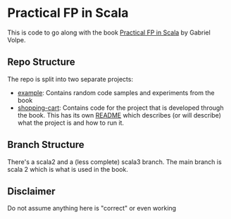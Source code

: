 # Practical FP in Scala

This is code to go along with the book [Practical FP in Scala](https://leanpub.com/pfp-scala) by Gabriel Volpe.

## Repo Structure

The repo is split into two separate projects:

- [example](examples/): Contains random code samples and experiments from the book
- [shopping-cart](shopping-cart/): Contains code for the project that is developed through the book. This has its own [README](shopping-cart/README.md) which describes (or will describe) what the project is and how to run it.

## Branch Structure

There's a scala2 and a (less complete) scala3 branch. The main branch is scala 2 which is what is used in the book.

## Disclaimer

Do not assume anything here is "correct" or even working
